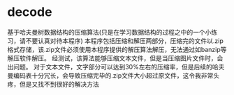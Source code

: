 # decode
基于哈夫曼树数据结构的压缩算法(只是在学习数据结构的过程之中的一个小练习，请不要认真对待本程序)
本程序包括压缩和解压两部分，压缩完的文件以.zip格式存储，该.zip文件必须使用本程序提供的解压算法解压，无法通过如banzip等解压软件解压。
经测试，该算法能够压缩文本文件，但是当压缩图片文件时，会出问题。
对于文本文件，文字部分可以达到30%左右的压缩率，但是后续的哈夫曼编码表十分冗长，会导致压缩完毕的.zip文件大小超过原文件，这令我非常头疼，但是又找不到很好的解决方法
